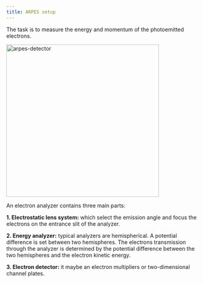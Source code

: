 ```yaml
---
title: ARPES setup
---
```


The task is to measure the energy and momentum of the photoemitted electrons.

<picture>
  <source type="image/webp" srcset={require("/img/arpes-detector.webp").default} />
  <img src={require("/img/arpes-detector.png").default} alt="arpes-detector" width="400px" />
</picture>

An electron analyzer contains three main parts:

**1. Electrostatic lens system:** which select the emission angle and focus the
electrons on the entrance slit of the analyzer.

**2. Energy analyzer:** typical analyzers are hemispherical. A potential
difference is set between two hemispheres. The electrons transmission through
the analyzer is determined by the potential difference between the two
hemispheres and the electron kinetic energy.

**3. Electron detector:** it maybe an electron multipliers or two-dimensional
channel plates.
